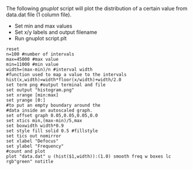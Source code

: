 The following *gnuplot* script will plot the distribution of a certain value from data.dat file (1 column file).
  * Set min and max values
  * Set x/y labels and output filename
  * Run gnuplot script.plt

```
reset
n=100 #number of intervals
max=45000 #max value
min=11000 #min value
width=(max-min)/n #interval width
#function used to map a value to the intervals
hist(x,width)=width*floor(x/width)+width/2.0
set term png #output terminal and file
set output "histogram.png"
set xrange [min:max]
set yrange [0:]
#to put an empty boundary around the
#data inside an autoscaled graph.
set offset graph 0.05,0.05,0.05,0.0
set xtics min,(max-min)/5,max
set boxwidth width*0.9
set style fill solid 0.5 #fillstyle
set tics out nomirror
set xlabel "Defocus"
set ylabel "Frequency"
#count and plot
plot "data.dat" u (hist($1,width)):(1.0) smooth freq w boxes lc rgb"green" notitle
```
